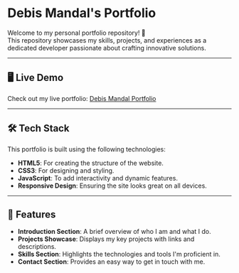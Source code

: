 # Debis Mandal's Portfolio

Welcome to my personal portfolio repository! 🚀  
This repository showcases my skills, projects, and experiences as a dedicated developer passionate about crafting innovative solutions.

---

## 🖥️ Live Demo
Check out my live portfolio: [Debis Mandal Portfolio](https://your-portfolio-link.com)

---

## 🛠️ Tech Stack
This portfolio is built using the following technologies:
- **HTML5**: For creating the structure of the website.
- **CSS3**: For designing and styling.
- **JavaScript**: To add interactivity and dynamic features.
- **Responsive Design**: Ensuring the site looks great on all devices.

---

## 🌟 Features
- **Introduction Section**: A brief overview of who I am and what I do.
- **Projects Showcase**: Displays my key projects with links and descriptions.
- **Skills Section**: Highlights the technologies and tools I'm proficient in.
- **Contact Section**: Provides an easy way to get in touch with me.

